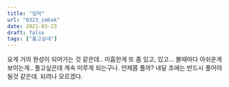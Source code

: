 ```yaml
---
title: "임박"
url: "0323_imbak"
date: 2021-03-23
draft: false
tags: ["풀고싶네"]
---
```

요게 거의 완성이 되어가는 것 같은데.. 미흡한게 또 좀 있고, 있고... 볼때마다 아쉬운게 보이는게.. 풀고싶은데 계속 미루게 되는구나. 언제쯤 풀까? 내달 초에는 반드시 풀어야 될것 같은데. 되려나 모르겠다.
